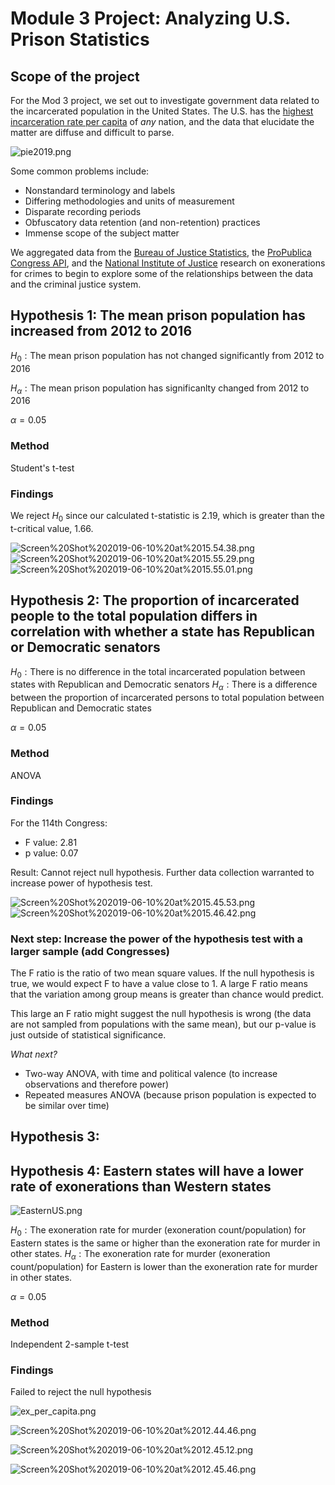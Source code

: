 
# Module 3 Project: Analyzing U.S. Prison Statistics

## Scope of the project

For the Mod 3 project, we set out to investigate government data related to the incarcerated population in the United States. The U.S. has the [highest incarceration rate per capita](https://www.prisonpolicy.org/reports/pie2019.html) of _any_ nation, and the data that elucidate the matter are diffuse and difficult to parse. 

![pie2019.png](attachment:pie2019.png)

Some common problems include:

+ Nonstandard terminology and labels
+ Differing methodologies and units of measurement
+ Disparate recording periods
+ Obfuscatory data retention (and non-retention) practices
+ Immense scope of the subject matter

We aggregated data from the [Bureau of Justice Statistics](https://www.kaggle.com/christophercorrea/prisoners-and-crime-in-united-states/kernels), the [ProPublica Congress API](https://projects.propublica.org/api-docs/congress-api/), and the [National Institute of Justice](https://nij.gov/journals/279/Pages/wrongful-convictions-and-dna-exonerations.aspx) research on exonerations for crimes to begin to explore some of the relationships between the data and the criminal justice system. 

## Hypothesis 1: The mean prison population has increased from 2012 to 2016

${H_0}: \textrm{The mean prison population has not changed significantly from 2012 to 2016}$

${H_\alpha}: \textrm{The mean prison population has significanlty changed from 2012 to 2016}$

$\alpha = 0.05$

### Method

Student's t-test

### Findings

We reject ${H_0}$ since our calculated t-statistic is 2.19, which is greater than the t-critical value, 1.66.

![Screen%20Shot%202019-06-10%20at%2015.54.38.png](Screen%20Shot%202019-06-10%20at%2015.54.38.png)
![Screen%20Shot%202019-06-10%20at%2015.55.29.png](Screen%20Shot%202019-06-10%20at%2015.55.29.png)
![Screen%20Shot%202019-06-10%20at%2015.55.01.png](Screen%20Shot%202019-06-10%20at%2015.55.01.png)

## Hypothesis 2: The proportion of incarcerated people to the total population differs in correlation with whether a state has Republican or Democratic senators 

${H_0}: \textrm{There is no difference in the total incarcerated population between states with Republican and Democratic senators}$
${H_\alpha}: \textrm{There is a difference between the proportion of incarcerated persons to total population between Republican and Democratic states
}$

$\alpha = 0.05$

### Method

ANOVA

### Findings

For the 114th Congress:
+ F value: 2.81
+ p value: 0.07

Result: Cannot reject null hypothesis. Further data collection warranted to increase power of hypothesis test.

![Screen%20Shot%202019-06-10%20at%2015.45.53.png](Screen%20Shot%202019-06-10%20at%2015.45.53.png)
![Screen%20Shot%202019-06-10%20at%2015.46.42.png](Screen%20Shot%202019-06-10%20at%2015.46.42.png)

### Next step: Increase the power of the hypothesis test with a larger sample (add Congresses)

The F ratio is the ratio of two mean square values. If the null hypothesis is true, we would expect F to have a value close to 1. A large F ratio means that the variation among group means is greater than chance would predict. 

This large an F ratio might suggest the null hypothesis is wrong (the data are not sampled from populations with the same mean), but our p-value is just outside of statistical significance.


_What next?_

+ Two-way ANOVA, with time and political valence (to increase observations and therefore power)
+ Repeated measures ANOVA (because prison population is expected to be similar over time) 

## Hypothesis 3:

## Hypothesis 4: Eastern states will have a lower rate of exonerations than Western states

![EasternUS.png](EasternUS.png)

${H_0}: \textrm{The exoneration rate for murder (exoneration count/population) for Eastern states is the same or higher than the exoneration rate for murder in other states.}$
${H_\alpha}: \textrm{The exoneration rate for murder (exoneration count/population) for Eastern is lower than the exoneration rate for murder in other states.}$

$\alpha = 0.05$

### Method

Independent 2-sample t-test

### Findings

Failed to reject the null hypothesis

![ex_per_capita.png](ex_per_capita.png)

![Screen%20Shot%202019-06-10%20at%2012.44.46.png](Screen%20Shot%202019-06-10%20at%2012.44.46.png)

![Screen%20Shot%202019-06-10%20at%2012.45.12.png](Screen%20Shot%202019-06-10%20at%2012.45.12.png)

![Screen%20Shot%202019-06-10%20at%2012.45.46.png](Screen%20Shot%202019-06-10%20at%2012.45.46.png)
